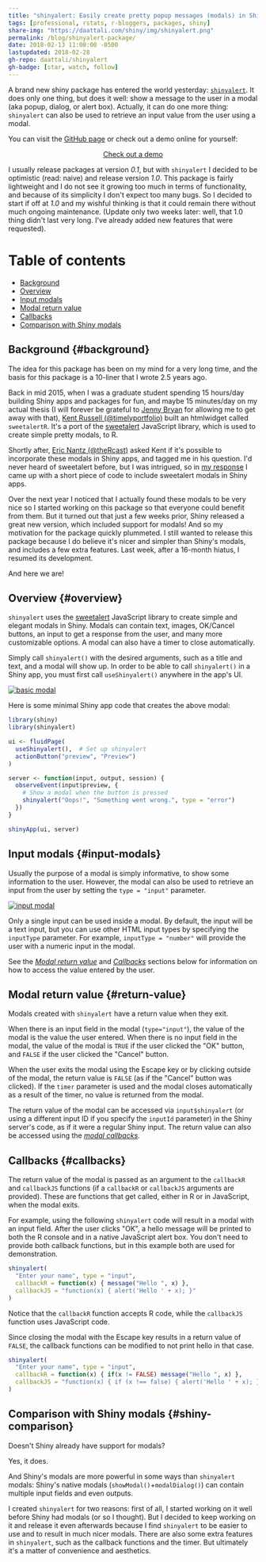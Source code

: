 ```yaml
---
title: "shinyalert: Easily create pretty popup messages (modals) in Shiny"
tags: [professional, rstats, r-bloggers, packages, shiny]
share-img: "https://daattali.com/shiny/img/shinyalert.png"
permalink: /blog/shinyalert-package/
date: 2018-02-13 11:00:00 -0500
lastupdated: 2018-02-28
gh-repo: daattali/shinyalert
gh-badge: [star, watch, follow]
---
```


A brand new shiny package has entered the world yesterday: [`shinyalert`](https://github.com/daattali/shinyalert/). It does only one thing, but does it well: show a message to the user in a modal (aka popup, dialog, or alert box). Actually, it can do one more thing: `shinyalert` can also be used to retrieve an input value from the user using a modal.

You can visit the [GitHub page](https://github.com/daattali/shinyalert/) or check out a demo online for yourself:

<div style="text-align:center;">
<a class="btn btn-lg btn-success" href="https://daattali.com/shiny/shinyalert-demo/">Check out a demo</a>
</div>

I usually release packages at version *0.1*, but with `shinyalert` I decided to be optimistic (read: naive) and release version *1.0*. This package is fairly lightweight and I do not see it growing too much in terms of functionality, and because of its simplicity I don't expect too many bugs. So I decided to start if off at *1.0* and my wishful thinking is that it could remain there without much ongoing maintenance. (Update only two weeks later: well, that 1.0 thing didn't last very long. I've already added new features that were requested).

# Table of contents

- [Background](#background)
- [Overview](#overview)
- [Input modals](#input-modals)
- [Modal return value](#return-value)
- [Callbacks](#callbacks)
- [Comparison with Shiny modals](#shiny-comparison)

## Background {#background}

The idea for this package has been on my mind for a very long time, and the basis for this package is a 10-liner that I wrote 2.5 years ago.

Back in mid 2015, when I was a graduate student spending 15 hours/day building Shiny apps and packages for fun, and maybe 15 minutes/day on my actual thesis (I will forever be grateful to [Jenny Bryan](https://twitter.com/JennyBryan) for allowing me to get away with that), [Kent Russell (@timelyportfolio)](https://twitter.com/timelyportfolio) built an htmlwidget called `sweetalertR`. It's a port of the [sweetalert](https://github.com/t4t5/sweetalert) JavaScript library, which is used to create simple pretty modals, to R.

Shortly after, [Eric Nantz (@theRcast)](https://twitter.com/thercast) asked Kent if it's possible to incorporate these modals in Shiny apps, and tagged me in his question. I'd never heard of sweetalert before, but I was intrigued, so in [my response](https://github.com/timelyportfolio/sweetalertR/issues/1#issuecomment-123564079) I came up with a short piece of code to include sweetalert modals in Shiny apps.

Over the next year I noticed that I actually found these modals to be very nice so I started working on this package so that everyone could benefit from them. But it turned out that just a few weeks prior, Shiny released a great new version, which included support for modals! And so my motivation for the package quickly plummeted. I still wanted to release this package because I do believe it's nicer and simpler than Shiny's modals, and includes a few extra features. Last week, after a 16-month hiatus, I resumed its development.

And here we are!

## Overview {#overview}

`shinyalert` uses the [sweetalert](https://github.com/t4t5/sweetalert) JavaScript library to create simple and elegant modals in Shiny. Modals can contain text, images, OK/Cancel buttons, an input to get a response from the user, and many more customizable options. A modal can also have a timer to close automatically.

Simply call `shinyalert()` with the desired arguments, such as a title and text, and a modal will show up. In order to be able to call `shinyalert()` in a Shiny app, you must first call `useShinyalert()` anywhere in the app's UI.

[![basic modal](https://raw.githubusercontent.com/daattali/shinyalert/master/inst/img/shinyalert-basic.gif)](https://raw.githubusercontent.com/daattali/shinyalert/master/inst/img/shinyalert-basic.gif)

Here is some minimal Shiny app code that creates the above modal:

```r
library(shiny)
library(shinyalert)

ui <- fluidPage(
  useShinyalert(),  # Set up shinyalert
  actionButton("preview", "Preview")
)

server <- function(input, output, session) {
  observeEvent(input$preview, {
    # Show a modal when the button is pressed
    shinyalert("Oops!", "Something went wrong.", type = "error")
  })
}

shinyApp(ui, server)
```

## Input modals {#input-modals}

Usually the purpose of a modal is simply informative, to show some information to the user. However, the modal can also be used to retrieve an input from the user by setting the `type = "input"` parameter.

[![input modal](https://raw.githubusercontent.com/daattali/shinyalert/master/inst/img/shinyalert-input.gif)](https://raw.githubusercontent.com/daattali/shinyalert/master/inst/img/shinyalert-input.gif)

Only a single input can be used inside a modal. By default, the input will be a text input, but you can use other HTML input types by specifying the `inputType` parameter. For example, `inputType = "number"` will provide the user with a numeric input in the modal.

See the *[Modal return value](#return-value)* and *[Callbacks](#callbacks)* sections below for information on how to access the value entered by the user.

## Modal return value {#return-value}

Modals created with `shinyalert` have a return value when they exit.

When there is an input field in the modal (`type="input"`), the value of the modal is the value the user entered. When there is no input field in the modal, the value of the modal is `TRUE` if the user clicked the "OK" button, and `FALSE` if the user clicked the "Cancel" button.

When the user exits the modal using the Escape key or by clicking outside of the modal, the return value is `FALSE` (as if the "Cancel" button was clicked). If the `timer` parameter is used and the modal closes automatically as a result of the timer, no value is returned from the modal.

The return value of the modal can be accessed via `input$shinyalert` (or using a different input ID if you specify the `inputId` parameter) in the Shiny server's code, as if it were a regular Shiny input. The return value can also be accessed using the *[modal callbacks](#callbacks)*.

## Callbacks {#callbacks}

The return value of the modal is passed as an argument to the `callbackR` and `callbackJS` functions (if a `callbackR` or `callbackJS` arguments are provided). These are functions that get called, either in R or in JavaScript, when the modal exits.

For example, using the following `shinyalert` code will result in a modal with an input field. After the user clicks "OK", a hello message will be printed to both the R console and in a native JavaScript alert box. You don't need to provide both callback functions, but in this example both are used for demonstration.

```r
shinyalert(
  "Enter your name", type = "input",
  callbackR = function(x) { message("Hello ", x) },
  callbackJS = "function(x) { alert('Hello ' + x); }"
)
```

Notice that the `callbackR` function accepts R code, while the `callbackJS` function uses JavaScript code.

Since closing the modal with the Escape key results in a return value of `FALSE`, the callback functions can be modified to not print hello in that case.

```r
shinyalert(
  "Enter your name", type = "input",
  callbackR = function(x) { if(x != FALSE) message("Hello ", x) },
  callbackJS = "function(x) { if (x !== false) { alert('Hello ' + x); } }"
)
```

## Comparison with Shiny modals {#shiny-comparison}

Doesn't Shiny already have support for modals? 

Yes, it does.

And Shiny's modals are more powerful in some ways than `shinyalert` modals: Shiny's native modals (`showModal()`+`modalDialog()`) can contain multiple input fields and even outputs.

I created `shinyalert` for two reasons: first of all, I started working on it well before Shiny had modals (or so I thought). But I decided to keep working on it and release it even afterwards because I find `shinyalert` to be easier to use and to result in much nicer modals. There are also some extra features in `shinyalert`, such as the callback functions and the timer. But ultimately it's a matter of convenience and aesthetics.
